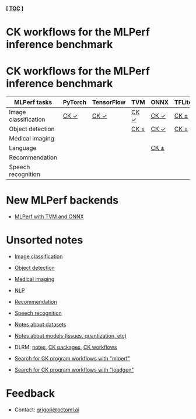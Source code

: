**[ [TOC](../README.md) ]**


# CK workflows for the MLPerf inference benchmark


# CK workflows for the MLPerf inference benchmark

MLPerf tasks         | PyTorch | TensorFlow | TVM | ONNX | TFLite | OpenVINO | TensorRT |
--- | --- | --- | --- | --- | --- | --- | --- |
Image classification | [CK &#10003;](tasks/task-image-classification-pytorch.md) | [CK &#10003;](tasks/task-image-classification-tf.md) | [CK &#10003;](tasks/task-image-classification-tvm.md) | [CK &#10003;](tasks/task-image-classification-onnx.md) | [CK &#177;](tasks/task-image-classification-tflite.md) | [CK &#177;](tasks/task-image-classification-openvino.md) | [CK &#177;](tasks/task-image-classification-tensorrt.md) | 
Object detection     |  |  | [CK &#177;](tasks/task-object-detection-tvm.md) | [CK &#10003;](tasks/task-object-detection-onnx.md) | [CK &#177;](tasks/task-object-detection-tflite.md) |  |  | 
Medical imaging      |  |  |  |  |  |  |  | 
Language             |  |  |  | [CK &#177;](tasks/task-language-onnx.md) |  |  |  | 
Recommendation       |  |  |  |  |  |  |  | 
Speech recognition   |  |  |  |  |  |  |  | 




# New MLPerf backends

* [MLPerf with TVM and ONNX](tvm/README.md)

# Unsorted notes

* [Image classification](task-image-classification.md)
* [Object detection](task-object-detection.md)
* [Medical imaging ](task-medical-imaging.md)
* [NLP](task-nlp.md)
* [Recommendation](task-recommendation.md)
* [Speech recognition](task-speech-recognition.md)

* [Notes about datasets](../datasets/README.md)
* [Notes about models (issues, quantization, etc)](../models/notes.md)

* DLRM: [notes](dlrm.md), [CK packages](https://cknowledge.io/?q=module_uoa%3A%22program%22+AND+dlrm), [CK workflows](https://cknowledge.io/?q=module_uoa%3A%22program%22+AND+dlrm)
* [Search for CK program workflows with "mlperf"](https://cknowledge.io/?q=module_uoa%3A%22program%22+AND+mlperf)
* [Search for CK program workflows with "loadgen"](https://cknowledge.io/?q=module_uoa%3A%22program%22+AND+loadgen)

# Feedback
* Contact: grigori@octoml.ai
